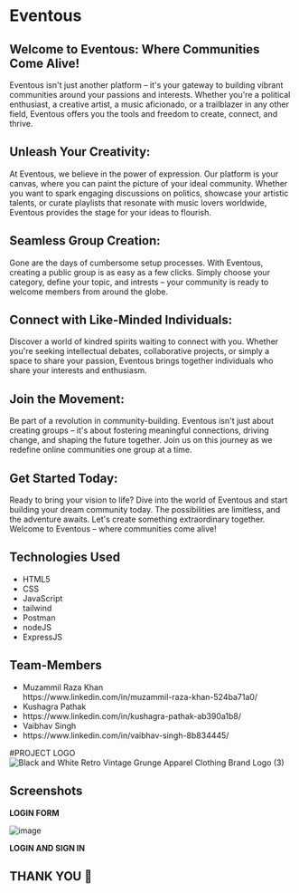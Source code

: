 # Eventous


## **Welcome to Eventous: Where Communities Come Alive!**<br>
Eventous isn't just another platform – it's your gateway to building vibrant communities around your passions and interests. Whether you're a political enthusiast, a creative artist, a music aficionado, or a trailblazer in any other field, Eventous offers you the tools and freedom to create, connect, and thrive.

## **Unleash Your Creativity**:<br>
At Eventous, we believe in the power of expression. Our platform is your canvas, where you can paint the picture of your ideal community. Whether you want to spark engaging discussions on politics, showcase your artistic talents, or curate playlists that resonate with music lovers worldwide, Eventous provides the stage for your ideas to flourish.

## **Seamless Group Creation**:<br>
Gone are the days of cumbersome setup processes. With Eventous, creating a public group is as easy as a few clicks. Simply choose your category, define your topic, and intrests – your community is ready to welcome members from around the globe.

## **Connect with Like-Minded Individuals**:<br>
Discover a world of kindred spirits waiting to connect with you. Whether you're seeking intellectual debates, collaborative projects, or simply a space to share your passion, Eventous brings together individuals who share your interests and enthusiasm.

## **Join the Movement**:<br>
Be part of a revolution in community-building. Eventous isn't just about creating groups – it's about fostering meaningful connections, driving change, and shaping the future together. Join us on this journey as we redefine online communities one group at a time.

## **Get Started Today**:<br>
Ready to bring your vision to life? Dive into the world of Eventous and start building your dream community today. The possibilities are limitless, and the adventure awaits. Let's create something extraordinary together. Welcome to Eventous – where communities come alive!

  ## Technologies Used
<ul>
<li>HTML5</li>
<li>CSS</li>
<li>JavaScript</li> 
  <li>tailwind</li>
  <li>Postman</li>
  <li>nodeJS</li>
  <li>ExpressJS</li>
</ul>


## Team-Members

<ul>
<li>Muzammil Raza Khan</li> 
  https://www.linkedin.com/in/muzammil-raza-khan-524ba71a0/
<li>Kushagra Pathak</li>
  <li>https://www.linkedin.com/in/kushagra-pathak-ab390a1b8/</li>
<li>Vaibhav Singh</li> 
 <li> https://www.linkedin.com/in/vaibhav-singh-8b834445/</li>
</ul


#PROJECT LOGO
<br>
![Black and White Retro Vintage Grunge Apparel Clothing Brand Logo (3)](https://github.com/muzammil6786/byte-whisperer-4567/assets/125078546/8dc07594-c40c-4d52-bee7-dda8248140ed)

## Screenshots
**LOGIN FORM**

![image](https://github.com/muzammil6786/byte-whisperer-4567/assets/125078546/3b30fa79-dfb8-411e-8f1e-a8eb68c3f4b7)



**LOGIN AND SIGN IN**

## THANK YOU 🙏
